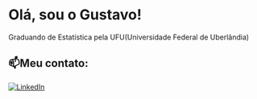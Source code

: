 # Olá, sou o Gustavo!
Graduando de Estatística pela UFU(Universidade Federal de Uberlândia)<br>


## 📫Meu contato:
[![LinkedIn](https://img.shields.io/badge/LinkedIn-%230077B5.svg?logo=linkedin&logoColor=white)](https://linkedin.com/in/https://www.linkedin.com/in/gustavorstrindade/) 

<!-- Proudly created with GPRM ( https://gprm.itsvg.in ) -->
